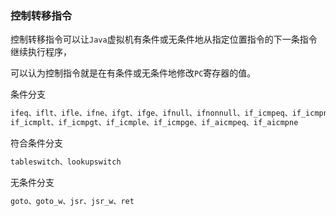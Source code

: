 ### 控制转移指令

控制转移指令可以让`Java`虚拟机有条件或无条件地从指定位置指令的下一条指令继续执行程序，

可以认为控制指令就是在有条件或无条件地修改`PC`寄存器的值。



条件分支

```java
ifeq、iflt、ifle、ifne、ifgt、ifge、ifnull、ifnonnull、if_icmpeq、if_icmpne、
if_icmplt、if_icmpgt、if_icmple、if_icmpge、if_aicmpeq、if_aicmpne
```

符合条件分支

```java
tableswitch、lookupswitch
```

无条件分支

```java
goto、goto_w、jsr、jsr_w、ret
```


